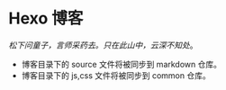 # Hexo 博客

*松下问童子，言师采药去。只在此山中，云深不知处*。

- 博客目录下的 source 文件将被同步到 markdown 仓库。
- 博客目录下的 js,css 文件将被同步到 common 仓库。
